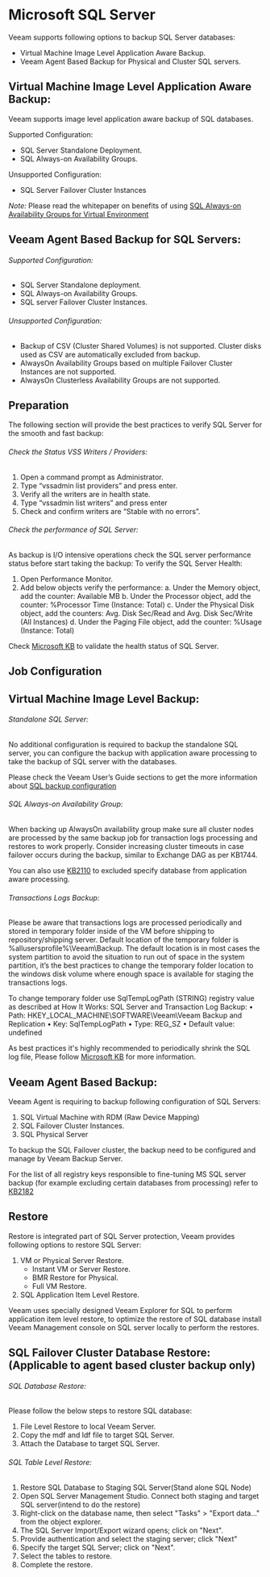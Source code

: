 # Microsoft SQL Server

Veeam supports following options to backup SQL Server databases:

- Virtual Machine Image Level Application Aware Backup.
- Veeam Agent Based Backup for Physical and Cluster SQL servers.

## Virtual Machine Image Level Application Aware Backup:
Veeam supports image level application aware backup of SQL databases.

Supported Configuration:

-	SQL Server Standalone Deployment.
-	SQL Always-on Availability Groups.

Unsupported Configuration:

-	SQL Server Failover Cluster Instances 

*Note:*
Please read the whitepaper on benefits of using [SQL Always-on Availability Groups for Virtual Environment](https://www.veeam.com/wp-sql-alwayson-availability-groups-virtual-environment.html) 


## Veeam Agent Based Backup for SQL Servers:

###### Supported Configuration:

- SQL Server Standalone deployment.
- SQL Always-on Availability Groups.
- SQL server Failover Cluster Instances.

###### Unsupported Configuration: 

- Backup of CSV (Cluster Shared Volumes) is not supported. Cluster disks used as CSV are automatically excluded from backup.
- AlwaysOn Availability Groups based on multiple Failover Cluster Instances are not supported.
- AlwaysOn Clusterless Availability Groups are not supported.


## Preparation

The following section will provide the best practices to verify SQL Server for the smooth and fast backup:

###### Check the Status VSS Writers / Providers:

1.	Open a command prompt as Administrator.
2.	Type “vssadmin list providers” and press enter.
3.	Verify all the writers are in health state.
4.	Type “vssadmin list writers” and press enter
5.	Check and confirm writers are “Stable with no errors”.

###### Check the performance of SQL Server:

As backup is I/O intensive operations check the SQL server performance status before start taking the backup:
To verify the SQL Server Health:

1.	Open Performance Monitor.
2.	Add below objects verify the performance:
             a.	Under the Memory object, add the counter: Available MB
             b. Under the Processor object, add the counter: %Processor Time (Instance: Total)
             c. Under the Physical Disk object, add the counters: Avg. Disk Sec/Read and Avg. Disk Sec/Write (All Instances)
             d.	Under the Paging File object, add the counter: %Usage (Instance: Total)
             
Check [Microsoft KB](https://docs.microsoft.com/en-us/sql/relational-databases/performance-monitor/monitor-memory-usage?view=sql-server-2017) to validate the health status of SQL Server.

## Job Configuration 

## Virtual Machine Image Level Backup:

###### Standalone SQL Server:

No additional configuration is required to backup the standalone SQL server, you can configure the backup with application aware processing to take the backup of SQL server with the databases.

Please check the Veeam User’s Guide sections to get the more information about [SQL backup configuration](https://helpcenter.veeam.com/archive/backup/95/explorers/vesql_bu_job_settings.html) 

###### SQL Always-on Availability Group:

When backing up AlwaysOn availability group make sure all cluster nodes are processed by the same backup job for transaction logs processing and restores to work properly. Consider increasing cluster timeouts in case failover occurs during the backup, similar to Exchange DAG as per KB1744.

You can also use [KB2110](https://www.veeam.com/kb2110) to excluded specify database from application aware processing.

###### Transactions Logs Backup:

Please be aware that transactions logs are processed periodically and stored in temporary folder inside of the VM before shipping to repository/shipping server. Default location of the temporary folder is %allusersprofile%\Veeam\Backup. 
The default location is in most cases the system partition to avoid the situation to run out of space in the system partition, it’s the best practices to change the temporary folder location to the windows disk volume where enough space is available for staging the transactions logs.

To change temporary folder use SqlTempLogPath (STRING) registry value as described at How It Works: SQL Server and Transaction Log Backup:
•	Path: HKEY_LOCAL_MACHINE\SOFTWARE\Veeam\Veeam Backup and Replication
•	Key: SqlTempLogPath
•	Type: REG_SZ
•	Default value: undefined

As best practices it's highly recommended to periodically shrink the SQL log file, Please follow [Microsoft KB](https://docs.microsoft.com/en-us/previous-versions/sql/sql-server-2012/ms190757(v=sql.110)) for more information.

## Veeam Agent Based Backup:

Veeam Agent is requiring to backup following configuration of SQL Servers:
1.	SQL Virtual Machine with RDM (Raw Device Mapping)
2.	SQL Failover Cluster Instances.
3.	SQL Physical Server
 
To backup the SQL Failover cluster, the backup need to be configured and manage by Veeam Backup Server.

For the list of all registry keys responsible to fine-tuning MS SQL server backup (for example excluding certain databases from processing) refer to [KB2182](https://www.veeam.com/kb_search_results.html) 

## Restore 

Restore is integrated part of SQL Server protection, Veeam provides following options to restore SQL Server:
1.	VM or Physical Server Restore.
      - Instant VM or Server Restore.
      - BMR Restore for Physical.
      - Full VM Restore.
2.	SQL Application Item Level Restore.
      
Veeam uses specially designed Veeam Explorer for SQL to perform application item level restore, to optimize the restore of SQL database install Veeam Management console on SQL server locally to perform the restores.

## SQL Failover Cluster Database Restore: (Applicable to agent based cluster backup only)

###### SQL Database Restore:

Please follow the below steps to restore SQL database:
1.	File Level Restore to local Veeam Server.
2.	Copy the mdf and ldf file to target SQL Server.
3.	Attach the Database to target SQL Server.

###### SQL Table Level Restore:

1.	Restore SQL Database to Staging SQL Server(Stand alone SQL Node)
2.	Open SQL Server Management Studio. Connect both staging and target SQL server(intend to do the restore)
3.	Right-click on the database name, then select "Tasks" > "Export data..." from the object explorer.
4.	The SQL Server Import/Export wizard opens; click on "Next".
5.	Provide authentication and select the staging server; click "Next"
6.	Specify the target SQL Server; click on "Next".
7.	Select the tables to restore.
8.	Complete the restore.



